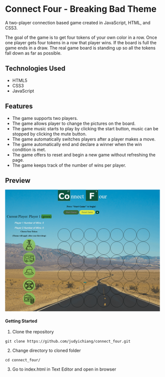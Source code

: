 # Connect Four - Breaking Bad Theme

A two-player connection based game created in JavaScript, HTML, and CSS3.

The goal of the game is to get four tokens of your own color in a row. Once one player gets four tokens in a row that player wins. If the board is full the game ends in a draw. The real game board is standing up so all the tokens fall down as far as possible.

## Technologies Used
- HTML5
- CSS3
- JavaScript

## Features
- The game supports two players.
- The game allows player to change the pictures on the board.
- The game music starts to play by clicking the start button, music can be stopped by clicking the mute button.
- The game automatically switches players after a player makes a move.
- The game automatically end and declare a winner when the win condition is met.
- The game offers to reset and begin a new game without refreshing the page.
- The game keeps track of the number of wins per player.

## Preview
![](/images/connect4.gif)

#### Getting Started

1. Clone the repository
  ```shell
  git clone https://github.com/judyichiang/connect_four.git
  ```
2. Change directory to cloned folder
  ```shell
  cd connect_four/
  ```
3. Go to index.html in Text Editor and open in browser
